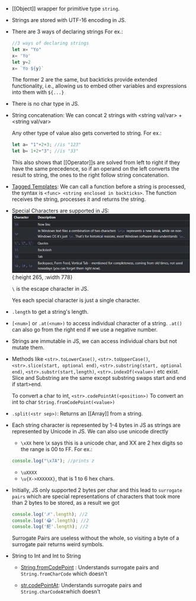 - [[Object]] wrapper for primitive type ``string``.
- Strings are stored with UTF-16 encoding in JS.
- There are 3 ways of declaring strings
  For ex.:
  ```js
  //3 ways of declaring strings
  let x= "Yo"
  x= 'Yo'
  let y=2
  x= `Yo ${y}`
  ```
  The former 2 are the same, but backticks provide extended functionality, i.e., allowing us to embed other variables and expressions into them with ``${...}``
- There is no char type in JS.
- String concatenation:
  We can concat 2 strings with <string val/var> + <string val/var>
  
  Any other type of value also gets converted to string.
  For ex.:
  ```js
  let a= "1"+2+3; //is "123"
  let b= 1+2+"3"; //is "33"
  ```
  This also shows that [[Operator]]s are solved from left to right if they have the same precedence, so if an operand on the left converts the result to string, the ones to the right follow string concatenation.
- [Tagged Templates](https://developer.mozilla.org/en-US/docs/Web/JavaScript/Reference/Template_literals#tagged_templates): 
  We can call a function before a string is processed, the syntax is ``<func> <string enclosed in backticks>``. The function receives the string, processes it and returns the string.
- Special Characters are supported in JS:
  ![image.png](../assets/image_1685814128037_0.png){:height 265, :width 778}
  
  ``\`` is the escape character in JS. 
  
  Yes each special character is just a single character.
- ``.length`` to get a string's length.
- ``[<num>]`` or ``.at(<num>)`` to access individual character of a string. ``.at()`` can also go from the right end if we use a negative number.
- Strings are immutable in JS, we can access individual chars but not mutate them.
- Methods like ``<str>.toLowerCase()``, ``<str>.toUpperCase()``, ``<str>.slice(start, optional end)``, ``<str>.substring(start, optional end)``, ``<str>.substr(start,length)``, ``<str>.indexOf(<value>)`` etc exist.  
  Slice and Substring are the same except substring swaps start and end if start>end.
  
  To convert a char to int, 
  ``<str>.codePointAt(<position>)``
  To convert an int to char
  ``String.fromCodePoint(<value>)``
- ``.split(<str sep>)``: Returns an [[Array]] from a string.
- Each string character is represented by 1-4 bytes in JS as strings are represented by Unicode in JS.
  We can also use unicode directly
  * ``\xXX`` here \x says this is a unicode char, and XX are 2 hex digits so the range is 00 to FF.
  For ex.:
  ```js
  console.log("\x7A"); //prints z
  ```
  * ``\uXXXX``
  * ``\u{X->XXXXXX}``, that is 1 to 6 hex chars.
- Initially, JS only supported 2 bytes per char and this lead to ``surrogate pairs`` which are special representations of characters that took more than 2 bytes to be stored, as a result we got
  ```js
  console.log('𝒳'.length); //2
  console.log('😂'.length); //2
  console.log('𩷶'.length); //2
  ```
  Surrogate Pairs are useless without the whole, so visiting a byte of a surrogate pair returns weird symbols.
- String to Int and Int to String
  * [String.fromCodePoint](https://developer.mozilla.org/en-US/docs/Web/JavaScript/Reference/Global_Objects/String/fromCodePoint) : Understands surrogate pairs
  and
  ``String.fromCharCode`` which doesn't
  
  * [str.codePointAt](https://developer.mozilla.org/en-US/docs/Web/JavaScript/Reference/Global_Objects/String/codePointAt): Understands surrogate pairs
  and
  ``String.charCodeAt``which doesn't